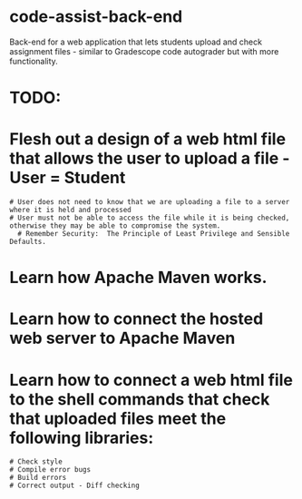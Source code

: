 # code-assist-back-end
Back-end for a web application that lets students upload and check assignment files - similar to Gradescope code autograder but with more functionality.

# TODO:

  # Flesh out a design of a web html file that allows the user to upload a file - User = Student
    # User does not need to know that we are uploading a file to a server where it is held and processed
    # User must not be able to access the file while it is being checked, otherwise they may be able to compromise the system.
      # Remember Security:  The Principle of Least Privilege and Sensible Defaults.
      
  # Learn how Apache Maven works.
  # Learn how to connect the hosted web server to Apache Maven
  # Learn how to connect a web html file to the shell commands that check that uploaded files meet the following libraries:
    # Check style
    # Compile error bugs
    # Build errors
    # Correct output - Diff checking
    
